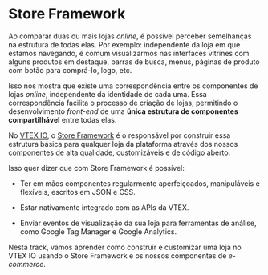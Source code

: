 # Store Framework

Ao comparar duas ou mais lojas *online*, é possível perceber semelhanças na estrutura de todas elas. Por exemplo: independente da loja em que estamos navegando, é comum visualizarmos nas interfaces vitrines com alguns produtos em destaque, barras de busca, menus, páginas de produto com botão para comprá-lo, logo, etc.

Isso nos mostra que existe uma correspondência entre os componentes de lojas *online*, independente da identidade de cada uma. Essa correspondência facilita o processo de criação de lojas, permitindo o desenvolvimento *front-end* de uma **única estrutura de componentes compartilhável** entre todas elas.

No [VTEX IO](*link*), o [Store Framework](*link*) é o responsável por construir essa estrutura básica para qualquer loja da plataforma através dos nossos [componentes](*link*) de alta qualidade, customizáveis e de código aberto.

Isso quer dizer que com Store Framework é possível:

-   Ter em mãos componentes regularmente aperfeiçoados, manipuláveis e flexíveis, escritos em JSON e CSS.
    
-   Estar nativamente integrado com as APIs da VTEX.
    
-   Enviar eventos de visualização da sua loja para ferramentas de análise, como Google Tag Manager e Google Analytics.
    
Nesta track, vamos aprender como construir e customizar uma loja no VTEX IO usando o Store Framework e os nossos componentes de *e-commerce*.
